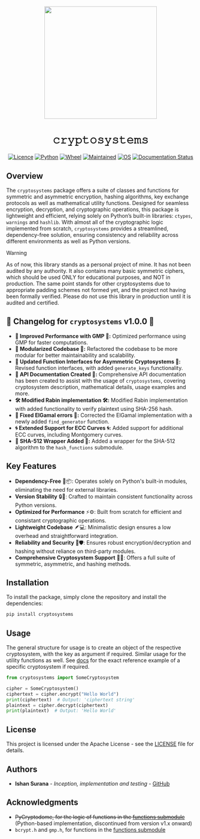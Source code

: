 <h1 align="center">
<img src="https://ishan-surana.github.io/images/cryptosystems.png" width="300">
</h1>

<h1 align="center">𝚌𝚛𝚢𝚙𝚝𝚘𝚜𝚢𝚜𝚝𝚎𝚖𝚜</h1>

<span align="center">
  
[![Licence](https://badgen.net/github/license/ishan-surana/cryptosystems?color=DC143D)](https://github.com/ishan-surana/cryptosystems/blob/main/LICENCE)
[![Python](https://img.shields.io/badge/python-%3E=3.10-slateblue.svg)](https://www.python.org/downloads/release/python-3119/)
[![Wheel](https://img.shields.io/badge/wheel-yes-FF00C9.svg)](https://pypi.org/project/cryptosystems/#files)
[![Maintained](https://img.shields.io/badge/maintained-yes-cyan)](https://github.com/ishan-surana/MetaDataScraper/pulse)
[![OS](https://img.shields.io/badge/OS-Windows,%20Linux,%20Mac-lightgreen)](https://www.microsoft.com/software-download/windows11)
[![Documentation Status](https://readthedocs.org/projects/cryptosystems/badge/?version=latest)](https://cryptosystems.readthedocs.io/en/latest/?badge=latest)

</span>

## Overview
The `cryptosystems` package offers a suite of classes and functions for symmetric and asymmetric encryption, hashing algorithms, key exchange protocols as well as mathematical utility functions. Designed for seamless encryption, decryption, and cryptographic operations, this package is lightweight and efficient, relying solely on Python’s built-in libraries: `ctypes`, `warnings` and `hashlib`. With almost all of the cryptographic logic implemented from scratch, `cryptosystems` provides a streamlined, dependency-free solution, ensuring consistency and reliability across different environments as well as Python versions.

> [!WARNING]  
> As of now, this library stands as a personal project of mine. It has not been audited by any authority. It also contains many basic symmetric ciphers, which should be used ONLY for educational purposes, and NOT in production. The same point stands for other cryptosystems due to appropriate padding schemes not formed yet, and the project not having been formally verified. Please do not use this library in production until it is audited and certified.

## 📜 Changelog for `cryptosystems` v1.0.0 📜
- **🚀 Improved Performance with GMP 🚀:** Optimized performance using GMP for faster computations.
- **🧩 Modularized Codebase 🧩:** Refactored the codebase to be more modular for better maintainability and scalability.
- **🔄 Updated Function Interfaces for Asymmetric Cryptosystems 🔄:** Revised function interfaces, with added `generate_keys` functionality.
- **📝 API Documentation Created 📝:** Comprehensive API documentation has been created to assist with the usage of `cryptosystems`, covering cryptosystem description, mathematical details, usage examples and more.
- **🛠️ Modified Rabin implementation 🛠️:** Modified Rabin implementation with added functionality to verify plaintext using SHA-256 hash.
- **🔧 Fixed ElGamal errors 🔧:** Corrected the ElGamal implementation with a newly added `find_generator` function.
- **🌀 Extended Support for ECC Curves 🌀:** Added support for additional ECC curves, including Montgomery curves.
- **🔐 SHA-512 Wrapper Added 🔐:** Added a wrapper for the SHA-512 algorithm to the `hash_functions` submodule.

## Key Features
- **Dependency-Free** 🚫📦: Operates solely on Python's built-in modules, eliminating the need for external libraries.
- **Version Stability** 🔒📅: Crafted to maintain consistent functionality across Python versions.
- **Optimized for Performance** ⚡⚙️: Built from scratch for efficient and consistant cryptographic operations.
- **Lightweight Codebase** 🪶💻: Minimalistic design ensures a low overhead and straightforward integration.
- **Reliability and Security** 🔐🛡️: Ensures robust encryption/decryption and hashing without reliance on third-party modules.
- **Comprehensive Cryptosystem Support** 🔄🔑: Offers a full suite of symmetric, asymmetric, and hashing methods.

## Installation
To install the package, simply clone the repository and install the dependencies:
```bash
pip install cryptosystems
```

## Usage

The general structure for usage is to create an object of the respective cryptosystem, with the key as argument if required. Similar usage for the utility functions as well. See [docs](https://cryptosystems.readthedocs.io/en/latest/) for the exact reference example of a specific cryptosystem if required.

```python
from cryptosystems import SomeCryptosystem

cipher = SomeCryptosystem()
ciphertext = cipher.encrypt("Hello World")
print(ciphertext)  # Output: 'ciphertext string'
plaintext = cipher.decrypt(ciphertext)
print(plaintext)  # Output: 'Hello World'
```

## License
This project is licensed under the Apache License - see the [LICENSE](LICENCE) file for details.

## Authors
- **Ishan Surana** - *Inception, implementation and testing* - [GitHub](https://github.com/ishan-surana)

## Acknowledgments
- ~~PyCryptodome, for the logic of functions in the [functions submodule](cryptosystems/functions.py)~~ (Python-based implementation, discontinued from version v1.x onward)
- `bcrypt.h` and `gmp.h`, for functions in the [functions submodule](cryptosystems/functions.py)